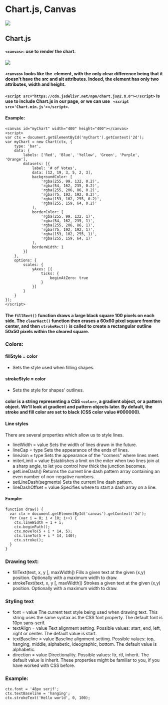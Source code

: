 # Chart.js, Canvas

![](https://www.bypeople.com/wp-content/uploads/2020/02/javascript-chart-js.png)

## Chart.js

#### `<canvas>`: use to render the chart.

![](https://i2.wp.com/lenadesign.org/wp-content/uploads/2020/01/canvas.jpg?resize=580%2C435&ssl=1)

#### `<canvas>` looks like the <img> element, with the only clear difference being that it doesn't have the src and alt attributes. Indeed, the <canvas> element has only two attributes, width and height. 

#### `<script src="https://cdn.jsdelivr.net/npm/chart.js@2.8.0"></script>` is use to include Chart.js in our page, or we can use ` <script src='Chart.min.js'></script>`.


#### Example:
```
<canvas id="myChart" width="400" height="400"></canvas>
<script>
var ctx = document.getElementById('myChart').getContext('2d');
var myChart = new Chart(ctx, {
    type: 'bar',
    data: {
        labels: ['Red', 'Blue', 'Yellow', 'Green', 'Purple', 'Orange'],
        datasets: [{
            label: '# of Votes',
            data: [12, 19, 3, 5, 2, 3],
            backgroundColor: [
                'rgba(255, 99, 132, 0.2)',
                'rgba(54, 162, 235, 0.2)',
                'rgba(255, 206, 86, 0.2)',
                'rgba(75, 192, 192, 0.2)',
                'rgba(153, 102, 255, 0.2)',
                'rgba(255, 159, 64, 0.2)'
            ],
            borderColor: [
                'rgba(255, 99, 132, 1)',
                'rgba(54, 162, 235, 1)',
                'rgba(255, 206, 86, 1)',
                'rgba(75, 192, 192, 1)',
                'rgba(153, 102, 255, 1)',
                'rgba(255, 159, 64, 1)'
            ],
            borderWidth: 1
        }]
    },
    options: {
        scales: {
            yAxes: [{
                ticks: {
                    beginAtZero: true
                }
            }]
        }
    }
});
</script>
```

#### The `fillRect()` function draws a large black square 100 pixels on each side. The `clearRect()` function then erases a 60x60 pixel square from the center, and then `strokeRect()` is called to create a rectangular outline 50x50 pixels within the cleared square.

### Colors:

#### fillStyle = color
* Sets the style used when filling shapes.
#### strokeStyle = color
* Sets the style for shapes' outlines.

#### color is a string representing a CSS `<color>`, a gradient object, or a pattern object. We'll look at gradient and pattern objects later. By default, the stroke and fill color are set to black (CSS color value #000000).

#### Line styles
  There are several properties which allow us to style lines. 

* lineWidth = value
  Sets the width of lines drawn in the future.
* lineCap = type
  Sets the appearance of the ends of lines.
* lineJoin = type
  Sets the appearance of the "corners" where lines meet.
* miterLimit = value
  Establishes a limit on the miter when two lines join at a sharp angle, to let you control how thick the junction becomes.
* getLineDash()
  Returns the current line dash pattern array containing an even number of non-negative numbers.
* setLineDash(segments)
  Sets the current line dash pattern.
* lineDashOffset = value
  Specifies where to start a dash array on a line.

#### Exmple:
```
function draw() {
  var ctx = document.getElementById('canvas').getContext('2d');
  for (var i = 0; i < 10; i++) {
    ctx.lineWidth = 1 + i;
    ctx.beginPath();
    ctx.moveTo(5 + i * 14, 5);
    ctx.lineTo(5 + i * 14, 140);
    ctx.stroke();
  }
}
```

### Drawing text:

* fillText(text, x, y [, maxWidth])
   Fills a given text at the given (x,y) position. Optionally with a maximum width to draw.
* strokeText(text, x, y [, maxWidth])
  Strokes a given text at the given (x,y) position. Optionally with a maximum width to draw.

### Styling text

* font = value
  The current text style being used when drawing text. This string uses the same syntax as the CSS font property. The default font is 10px sans-serif.
* textAlign = value
 Text alignment setting. Possible values: start, end, left, right or center. The default value is start.
* textBaseline = value
  Baseline alignment setting. Possible values: top, hanging, middle, alphabetic, ideographic, bottom. The default value is alphabetic.
* direction = value
  Directionality. Possible values: ltr, rtl, inherit. The default value is inherit.
  These properties might be familiar to you, if you have worked with CSS before.

### Example:
```
ctx.font = '48px serif';
ctx.textBaseline = 'hanging';
ctx.strokeText('Hello world', 0, 100);
```